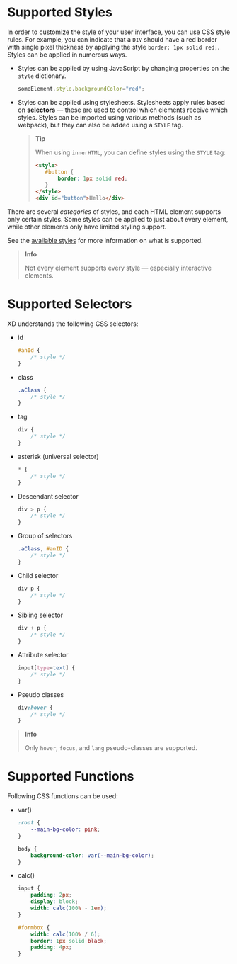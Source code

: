 # Supported Styles

In order to customize the style of your user interface, you can use CSS style rules. For example, you can indicate that a `DIV` should have a red border with single pixel thickness by applying the style `border: 1px solid red;`. Styles can be applied in numerous ways.

* Styles can be applied by using JavaScript by changing properties on the `style` dictionary.

  ```js
  someElement.style.backgroundColor="red";
  ```

* Styles can be applied using stylesheets. Stylesheets apply rules based on [**selectors**](./#supported-selectors) — these are used to control which elements receive which styles. Styles can be imported using various methods (such as webpack), but they can also be added using a `STYLE` tag.

  > **Tip**
  >
  > When using `innerHTML`, you can define styles using the `STYLE` tag:
  >
  > ```html
  > <style>
  >    #button {
  >        border: 1px solid red;
  >    }
  > </style>
  > <div id="button">Hello</div>
  > ```

There are several _categories_ of styles, and each HTML element supports only certain styles. Some styles can be applied to just about every element, while other elements only have limited styling support.

See the [available styles](../../uxp/namespace/css.md) for more information on what is supported.

> **Info**
>
> Not every element supports every style — especially interactive elements.

# Supported Selectors

XD understands the following CSS selectors:

* id
    ```css
    #anId {
        /* style */
    }
    ```
* class
    ```css
    .aClass {
        /* style */
    }
    ```
* tag
    ```css
    div {
        /* style */
    }
    ```
* asterisk (universal selector)
    ```css
    * {
        /* style */
    }
    ```
* Descendant selector
    ```css
    div > p {
        /* style */
    }
    ```
* Group of selectors
    ```css
    .aClass, #anID {
        /* style */
    }
    ```
* Child selector
    ```css
    div p {
        /* style */
    }
    ```
* Sibling selector
    ```css
    div + p {
        /* style */
    }
    ```
* Attribute selector
    ```css
    input[type=text] {
        /* style */
    }
    ```
* Pseudo classes
    ```css
    div:hover {
        /* style */
    }
    ```

> **Info**
>
> Only `hover`, `focus`, and `lang` pseudo-classes are supported.

# Supported Functions

Following CSS functions can be used:

* var()
    ```css
    :root {
        --main-bg-color: pink;
    }

    body {
        background-color: var(--main-bg-color);
    }
    ```

* calc()
    ```css
    input {
        padding: 2px;
        display: block;
        width: calc(100% - 1em);
    }

    #formbox {
        width: calc(100% / 6);
        border: 1px solid black;
        padding: 4px;
    }
    ```